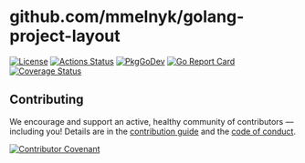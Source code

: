 # github.com/mmelnyk/golang-project-layout
[![License][license-img]][license] [![Actions Status][action-img]][action] [![PkgGoDev][pkggodev-img]][pkggodev] [![Go Report Card][goreport-img]][goreport] [![Coverage Status][codecov-img]][codecov]


## Contributing
We encourage and support an active, healthy community of contributors &mdash;
including you! Details are in the [contribution guide](CONTRIBUTING.md) and
the [code of conduct](CODE_OF_CONDUCT.md).

[![Contributor Covenant][covenant-img]](CODE_OF_CONDUCT.md)

[covenant-img]: https://img.shields.io/badge/contributor%20covenant-v1.4%20adopted-ff69b4.svg
[license-img]: https://img.shields.io/badge/license-MIT-blue.svg
[license]: https://github.com/mmelnyk/golang-project-layout/blob/master/LICENSE
[action-img]: ../../workflows/Test/badge.svg
[action]: ../../actions
[goreport-img]: https://goreportcard.com/badge/github.com/mmelnyk/golang-project-layout
[goreport]: https://goreportcard.com/report/github.com/mmelnyk/golang-project-layout
[codecov-img]: https://codecov.io/gh/<path>/branch/master/graph/badge.svg
[codecov]: https://codecov.io/gh/<path>
[pkggodev-img]: https://pkg.go.dev/badge/github.com/mmelnyk/golang-project-layout
[pkggodev]: https://pkg.go.dev/github.com/mmelnyk/golang-project-layout
